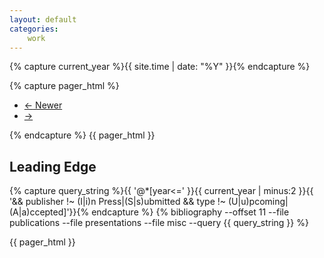 ```yaml
---
layout: default
categories: 
    work
---
```

{% capture current_year %}{{ site.time | date: "%Y" }}{% endcapture %}

{% capture pager_html %}
<nav>
  <ul class="pager">
    <li ><a href="outputs.html"><span aria-hidden="true">&larr;</span> Newer</a></li>
    <li class="disabled"><a href="#"><span aria-hidden="true">&rarr;</span></a></li>
  </ul>
</nav>
{% endcapture %}
{{ pager_html }}

Leading Edge
------------
{% capture query_string %}{{ '@*[year<=' }}{{ current_year | minus:2 }}{{ '&& publisher !~ (I|i)n Press|(S|s)ubmitted && type !~ (U|u)pcoming|(A|a)ccepted]'}}{% endcapture %}
{% bibliography --offset 11 --file publications --file presentations --file misc --query {{ query_string }} %}

{{ pager_html }}
